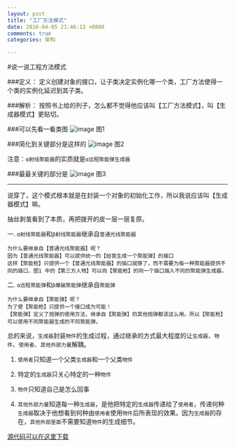 ```yaml
---
layout: post
title: "工厂方法模式"
date: 2016-04-05 21:46:13 +0800
comments: true
categories: 架构

---
```


#说一说工程方法模式

###定义：
	定义创建对象的接口，让子类决定实例化哪一个类，工厂方法使得一个类的实例化延迟到其子类。
	
###解析：
	按照书上给的列子，怎么都不觉得他应该叫【工厂方法模式】，叫【生成器模式】更贴切。
	
###可以先看一看类图
![image](http://7xtaiq.com1.z0.glb.clouddn.com/image/factory_method_pattern_big.png)
图1


###简化到关键部分是这样的
![image](http://7xtaiq.com1.z0.glb.clouddn.com/image/factory_method_pattern_sm.png)
图2

注意：`α射线聚能器`的实质就是`α远程聚能弹生成器`

###最最关键的部分是
![image](http://7xtaiq.com1.z0.glb.clouddn.com/image/factory_method_pattern_min.png)
图3

----

说穿了，这个模式根本就是在封装一个对象的初始化工作，所以我说应该叫【生成器模式】嘛。

抽丝剥茧看到了本质，再把拨开的皮一层一层复原。


一. `α射线聚能器`和`β射线聚能器`继承自`普通光线聚能器`

	为什么要继承自【普通光线聚能器】呢？
	因为【普通光线聚能器】可以提供统一的【给我生成一个聚能弹】的接口
	这样【聚能枪】只提供一个【普通光线聚能器】的插口就够了，而不需要为每一种聚能器提供不同的插口，图1 中的【第三方人物】可以向【聚能枪】的同一个插口插入不同的聚能弹生成器。

二. `α远程聚能弹`和`β爆破聚能弹`继承自`聚能弹`

	为什么要继承自【聚能弹】呢？
	为了使【聚能枪】只提供一个接口成为可能！
	【聚能弹】定义了炮弹的使用方法，继承自【聚能弹】的其他炮弹都该这么用。所以【聚能枪】可以使用不同聚能器生成的不同聚能弹。

总的来说，`生成器`封装`物件`的生成过程，通过继承的方式最大程度的让`生成器`、`物件`、`使用者`、`其他外部力量`解耦。

1. `使用者`只知道一个父类`生成器`和一个父类`物件`

2. 特定的`生成器`只关心特定的一种`物件`

3. `物件`只知道自己是怎么回事

4. `其他外部力量`知道每一种`生成器`，是他把特定的`生成器`传递给了`使用者`，传递何种`生成器`取决于他想看到何种由`使用者`使用`物件`后所表现的效果。因为`生成器`的存在，`其他外部里面`不需要知道`物件`的生成细节。

[源代码可以在这里下载](https://github.com/gukong/OCPattern.git)
